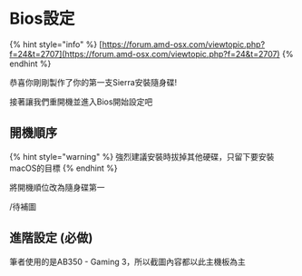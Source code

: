 # Bios設定

{% hint style="info" %}
[https://forum.amd-osx.com/viewtopic.php?f=24&t=2707](https://forum.amd-osx.com/viewtopic.php?f=24&t=2707)
{% endhint %}

恭喜你剛剛製作了你的第一支Sierra安裝隨身碟!

接著讓我們重開機並進入Bios開始設定吧

## 開機順序

{% hint style="warning" %}
強烈建議安裝時拔掉其他硬碟，只留下要安裝macOS的目標
{% endhint %}

將開機順位改為隨身碟第一

/待補圖

## 進階設定 \(必做\)

筆者使用的是AB350 - Gaming 3，所以截圖內容都以此主機板為主



